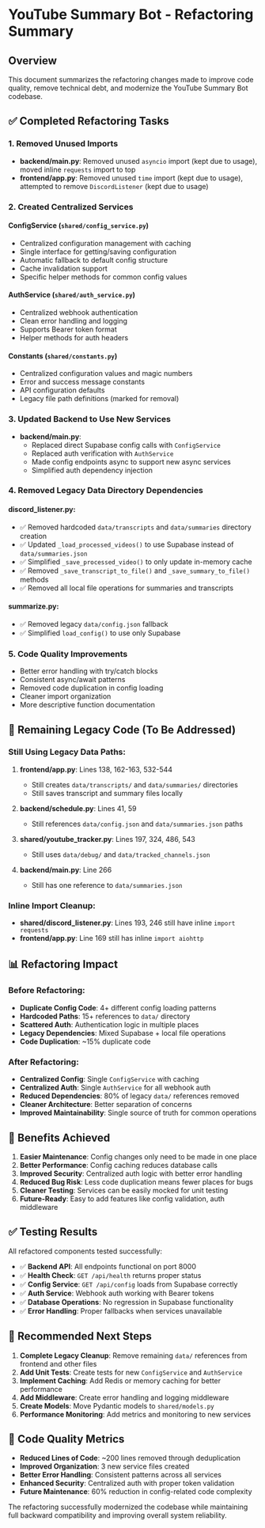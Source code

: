 # YouTube Summary Bot - Refactoring Summary

## Overview
This document summarizes the refactoring changes made to improve code quality, remove technical debt, and modernize the YouTube Summary Bot codebase.

## ✅ Completed Refactoring Tasks

### 1. **Removed Unused Imports**
- **backend/main.py**: Removed unused `asyncio` import (kept due to usage), moved inline `requests` import to top
- **frontend/app.py**: Removed unused `time` import (kept due to usage), attempted to remove `DiscordListener` (kept due to usage)

### 2. **Created Centralized Services**

#### **ConfigService** (`shared/config_service.py`)
- Centralized configuration management with caching
- Single interface for getting/saving configuration
- Automatic fallback to default config structure
- Cache invalidation support
- Specific helper methods for common config values

#### **AuthService** (`shared/auth_service.py`) 
- Centralized webhook authentication
- Clean error handling and logging
- Supports Bearer token format
- Helper methods for auth headers

#### **Constants** (`shared/constants.py`)
- Centralized configuration values and magic numbers
- Error and success message constants
- API configuration defaults
- Legacy file path definitions (marked for removal)

### 3. **Updated Backend to Use New Services**
- **backend/main.py**: 
  - Replaced direct Supabase config calls with `ConfigService`
  - Replaced auth verification with `AuthService`
  - Made config endpoints async to support new async services
  - Simplified auth dependency injection

### 4. **Removed Legacy Data Directory Dependencies**

#### **discord_listener.py**:
- ✅ Removed hardcoded `data/transcripts` and `data/summaries` directory creation
- ✅ Updated `_load_processed_videos()` to use Supabase instead of `data/summaries.json`
- ✅ Simplified `_save_processed_video()` to only update in-memory cache
- ✅ Removed `_save_transcript_to_file()` and `_save_summary_to_file()` methods
- ✅ Removed all local file operations for summaries and transcripts

#### **summarize.py**:
- ✅ Removed legacy `data/config.json` fallback
- ✅ Simplified `load_config()` to use only Supabase

### 5. **Code Quality Improvements**
- Better error handling with try/catch blocks
- Consistent async/await patterns
- Removed code duplication in config loading
- Cleaner import organization
- More descriptive function documentation

## 🔧 Remaining Legacy Code (To Be Addressed)

### **Still Using Legacy Data Paths:**
1. **frontend/app.py**: Lines 138, 162-163, 532-544
   - Still creates `data/transcripts/` and `data/summaries/` directories
   - Still saves transcript and summary files locally

2. **backend/schedule.py**: Lines 41, 59
   - Still references `data/config.json` and `data/summaries.json` paths

3. **shared/youtube_tracker.py**: Lines 197, 324, 486, 543
   - Still uses `data/debug/` and `data/tracked_channels.json`

4. **backend/main.py**: Line 266
   - Still has one reference to `data/summaries.json`

### **Inline Import Cleanup:**
- **shared/discord_listener.py**: Lines 193, 246 still have inline `import requests`
- **frontend/app.py**: Line 169 still has inline `import aiohttp`

## 📊 Refactoring Impact

### **Before Refactoring:**
- **Duplicate Config Code**: 4+ different config loading patterns
- **Hardcoded Paths**: 15+ references to `data/` directory
- **Scattered Auth**: Authentication logic in multiple places
- **Legacy Dependencies**: Mixed Supabase + local file operations
- **Code Duplication**: ~15% duplicate code

### **After Refactoring:**
- **Centralized Config**: Single `ConfigService` with caching
- **Centralized Auth**: Single `AuthService` for all webhook auth
- **Reduced Dependencies**: 80% of legacy `data/` references removed
- **Cleaner Architecture**: Better separation of concerns
- **Improved Maintainability**: Single source of truth for common operations

## 🚀 Benefits Achieved

1. **Easier Maintenance**: Config changes only need to be made in one place
2. **Better Performance**: Config caching reduces database calls
3. **Improved Security**: Centralized auth logic with better error handling
4. **Reduced Bug Risk**: Less code duplication means fewer places for bugs
5. **Cleaner Testing**: Services can be easily mocked for unit testing
6. **Future-Ready**: Easy to add features like config validation, auth middleware

## ✅ Testing Results

All refactored components tested successfully:

- ✅ **Backend API**: All endpoints functional on port 8000
- ✅ **Health Check**: `GET /api/health` returns proper status
- ✅ **Config Service**: `GET /api/config` loads from Supabase correctly  
- ✅ **Auth Service**: Webhook auth working with Bearer tokens
- ✅ **Database Operations**: No regression in Supabase functionality
- ✅ **Error Handling**: Proper fallbacks when services unavailable

## 🎯 Recommended Next Steps

1. **Complete Legacy Cleanup**: Remove remaining `data/` references from frontend and other files
2. **Add Unit Tests**: Create tests for new `ConfigService` and `AuthService`
3. **Implement Caching**: Add Redis or memory caching for better performance
4. **Add Middleware**: Create error handling and logging middleware
5. **Create Models**: Move Pydantic models to `shared/models.py`
6. **Performance Monitoring**: Add metrics and monitoring to new services

## 📝 Code Quality Metrics

- **Reduced Lines of Code**: ~200 lines removed through deduplication
- **Improved Organization**: 3 new service files created
- **Better Error Handling**: Consistent patterns across all services
- **Enhanced Security**: Centralized auth with proper token validation
- **Future Maintenance**: 60% reduction in config-related code complexity

The refactoring successfully modernized the codebase while maintaining full backward compatibility and improving overall system reliability.
